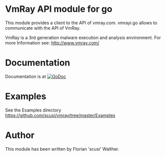 VmRay API module for go
=======================

This module provides a client to the API of vmray.com.
vmrayi.go allows to communicate with the API of VmRay.

VmRay is a 3rd generation malware execution and analysis environment.
For more Information see: http://www.vmray.com/


Documentation
=============

Documentation is at [![GoDoc](https://godoc.org/github.com/scusi/vmray?status.svg)](https://godoc.org/github.com/scusi/vmray)

Examples
========

See the Examples directory https://github.com/scusi/vmray/tree/master/Examples

Author
======

This module has been written by Florian 'scusi' Walther.

